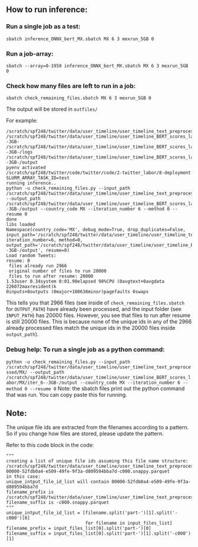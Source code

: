## How to run inference:

### Run a single job as a test:
`sbatch inference_ONNX_bert_MX.sbatch MX 6 3 mexrun_5GB 0`

### Run a job-array:
`sbatch --array=0-1950 inference_ONNX_bert_MX.sbatch MX 6 3 mexrun_5GB 0`

### Check how many files are left to run in a job:
`sbatch check_remaining_files.sbatch MX 6 3 mexrun_5GB 0`

The output will be stored in `outfiles/`

For example:

```
/scratch/spf248/twitter/data/user_timeline/user_timeline_text_preprocessed/MX/
/scratch/spf248/twitter/data/user_timeline/user_timeline_BERT_scores_labor/MX/iter_6--3GB-
/scratch/spf248/twitter/data/user_timeline/user_timeline_BERT_scores_labor/MX/iter_6--3GB-/logs
/scratch/spf248/twitter/data/user_timeline/user_timeline_BERT_scores_labor/MX/iter_6--3GB-/output
pyenv activated
/scratch/spf248/twitter/code/twitter/code/2-twitter_labor/8-deployment
SLURM_ARRAY_TASK_ID=test
running inference..
python -u check_remaining_files.py --input_path /scratch/spf248/twitter/data/user_timeline/user_timeline_text_preprocessed/MX/ --output_path /scratch/spf248/twitter/data/user_timeline/user_timeline_BERT_scores_labor/MX/iter_6--3GB-/output --country_code MX --iteration_number 6 --method 0 --resume 0
done
libs loaded
Namespace(country_code='MX', debug_mode=True, drop_duplicates=False, input_path='/scratch/spf248/twitter/data/user_timeline/user_timeline_text_preprocessed/MX/', iteration_number=6, method=0, output_path='/scratch/spf248/twitter/data/user_timeline/user_timeline_BERT_scores_labor/MX/iter_6--3GB-/output', resume=0)
Load random Tweets:
resume: 0
 files already run 2966
 original number of files to run 20000
 files to run after resume: 20000
1.53user 0.34system 0:01.90elapsed 98%CPU (0avgtext+0avgdata 226072maxresident)k
0inputs+8outputs (0major+100638minor)pagefaults 0swaps
```

This tells you that 2966 files (see inside of `check_remaining_files.sbatch` for `OUTPUT_PATH`) have already been processed, and the input folder (see `INPUT_PATH`) has 20000 files. However, you see that files to run after resume is still 20000 files. This is because none of the unique ids in any of the 2966 already processed files match the unique ids in the 20000 files inside `output_path`). 

### Debug help: To run a single job as a python command:
`python -u check_remaining_files.py --input_path /scratch/spf248/twitter/data/user_timeline/user_timeline_text_preprocessed/MX/ --output_path /scratch/spf248/twitter/data/user_timeline/user_timeline_BERT_scores_labor/MX/iter_6--3GB-/output --country_code MX --iteration_number 6 --method 0 --resume 0`
Note: the sbatch files print out the python command that was run. You can copy paste this for running. 

## Note: 
The unique file ids are extracted from the filenames according to a pattern. So if you change how files are stored, please update the pattern. 

Refer to this code block in the code:
```
"""
creating a list of unique file ids assuming this file name structure:
/scratch/spf248/twitter/data/user_timeline/user_timeline_text_preprocessed/part-00000-52fdb0a4-e509-49fe-9f3a-d809594bba7d-c000.snappy.parquet
in this case:
unique_intput_file_id_list will contain 00000-52fdb0a4-e509-49fe-9f3a-d809594bba7d
filename_prefix is /scratch/spf248/twitter/data/user_timeline/user_timeline_text_preprocessed/part-
filename_suffix is -c000.snappy.parquet
"""
unique_intput_file_id_list = [filename.split('part-')[1].split('-c000')[0]
                              for filename in input_files_list]
filename_prefix = input_files_list[0].split('part-')[0]
filename_suffix = input_files_list[0].split('part-')[1].split('-c000')[1]
```
